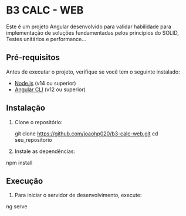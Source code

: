 # B3 CALC - WEB

Este é um projeto Angular desenvolvido para validar habilidade para implementação de soluções fundamentadas pelos princípios do SOLID, Testes unitários e performance...

## Pré-requisitos

Antes de executar o projeto, verifique se você tem o seguinte instalado:

- [Node.js](https://nodejs.org/) (v14 ou superior)
- [Angular CLI](https://angular.io/cli) (v12 ou superior)

## Instalação

1. Clone o repositório:
   
   git clone https://github.com/joaohp020/b3-calc-web.git
   cd seu_repositorio

3. Instale as dependências:

  npm install

## Execução

1. Para iniciar o servidor de desenvolvimento, execute:
  
  ng serve
